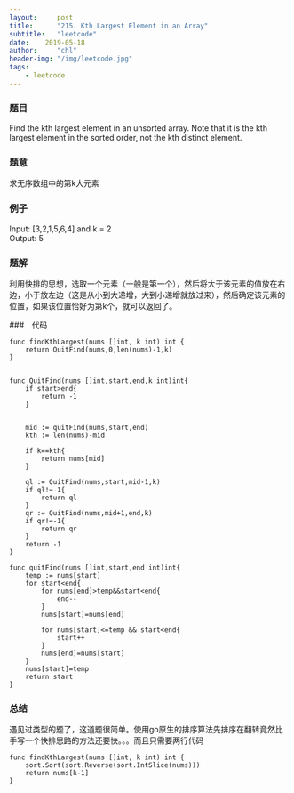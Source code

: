 ```yaml
---
layout:     post
title:      "215. Kth Largest Element in an Array"
subtitle:   "leetcode"
date:    2019-05-18
author:     "chl"
header-img: "/img/leetcode.jpg"
tags:
    - leetcode
--- 
```


### 题目
Find the kth largest element in an unsorted array. Note that it is the kth largest element in the sorted order, not the kth distinct element.
### 题意
求无序数组中的第k大元素
### 例子
Input: [3,2,1,5,6,4] and k = 2  
Output: 5

### 题解
利用快排的思想，选取一个元素（一般是第一个），然后将大于该元素的值放在右边，小于放左边（这是从小到大递增，大到小递增就放过来），然后确定该元素的位置，如果该位置恰好为第k个，就可以返回了。

###　代码

```
func findKthLargest(nums []int, k int) int {
    return QuitFind(nums,0,len(nums)-1,k)
}


func QuitFind(nums []int,start,end,k int)int{
    if start>end{
        return -1
    }
    
    
    mid := quitFind(nums,start,end)
    kth := len(nums)-mid
    
    if k==kth{
        return nums[mid]
    }
    
    ql := QuitFind(nums,start,mid-1,k)
    if ql!=-1{
        return ql
    }
    qr := QuitFind(nums,mid+1,end,k)
    if qr!=-1{
        return qr
    }
    return -1
}

func quitFind(nums []int,start,end int)int{
    temp := nums[start]
    for start<end{
        for nums[end]>temp&&start<end{
            end--
        } 
        nums[start]=nums[end]
        
        for nums[start]<=temp && start<end{
            start++
        }
        nums[end]=nums[start]
    }
    nums[start]=temp
    return start
}
```

### 总结
遇见过类型的题了，这道题很简单。使用go原生的排序算法先排序在翻转竟然比手写一个快排思路的方法还要快。。。而且只需要两行代码

```
func findKthLargest(nums []int, k int) int {
    sort.Sort(sort.Reverse(sort.IntSlice(nums)))
    return nums[k-1]
}

```




